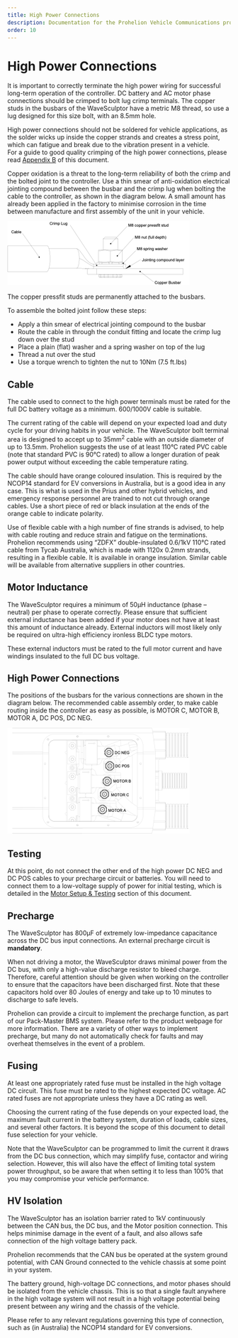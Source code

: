```yaml
---
title: High Power Connections
description: Documentation for the Prohelion Vehicle Communications protocol
order: 10
---
```


# High Power Connections

It is important to correctly terminate the high power wiring for successful long-term operation of the controller.  DC battery and AC motor phase connections should be crimped to bolt lug crimp terminals.  The copper studs in the busbars of the WaveSculptor have a metric M8 thread, so use a lug designed for this size bolt, with an 8.5mm hole.  

High power connections should not be soldered for vehicle applications, as the solder wicks up inside the copper strands and creates a stress point, which can fatigue and break due to the vibration present in a vehicle.  
For a guide to good quality crimping of the high power connections, please read [Appendix B](Appendix_B.md) of this document.

Copper oxidation is a threat to the long-term reliability of both the crimp and the bolted joint to the controller.  Use a thin smear of anti-oxidation electrical jointing compound between the busbar and the crimp lug when bolting the cable to the controller, as shown in the diagram below.  A small amount has already been applied in the factory to minimise corrosion in the time between manufacture and first assembly of the unit in your vehicle.

![copper oxidation diagram](images/high_power_connections1.png)

The copper pressfit studs are permanently attached to the busbars.  

To assemble the bolted joint follow these steps:

*   Apply a thin smear of electrical jointing compound to the busbar
*   Route the cable in through the conduit fitting and locate the crimp lug down over the stud
*   Place a plain (flat) washer and a spring washer on top of the lug
*   Thread a nut over the stud
*   Use a torque wrench to tighten the nut to 10Nm (7.5 ft.lbs)

## Cable 

The cable used to connect to the high power terminals must be rated for the full DC battery voltage as a minimum.  600/1000V cable is suitable.

The current rating of the cable will depend on your expected load and duty cycle for your driving habits in your vehicle.  The WaveSculptor bolt terminal area is designed to accept up to 35mm<sup>2</sup> cable with an outside diameter of up to 13.5mm.  Prohelion suggests the use of at least 110°C rated PVC cable (note that standard PVC is 90°C rated) to allow a longer duration of peak power output without exceeding the cable temperature rating.  

The cable should have orange coloured insulation.  This is required by the NCOP14 standard for EV conversions in Australia, but is a good idea in any case.  This is what is used in the Prius and other hybrid vehicles, and emergency response personnel are trained to not cut through orange cables.  Use a short piece of red or black insulation at the ends of the orange cable to indicate polarity.

Use of flexible cable with a high number of fine strands is advised, to help with cable routing and reduce strain and fatigue on the terminations.  Prohelion recommends using “ZDFX” double-insulated 0.6/1kV 110°C rated cable from Tycab Australia, which is made with 1120x 0.2mm strands, resulting in a flexible cable.  It is available in orange insulation.  Similar cable will be available from alternative suppliers in other countries.

## Motor Inductance

The WaveSculptor requires a minimum of 50µH inductance (phase – neutral) per phase to operate correctly. Please ensure that sufficient external inductance has been added if your motor does not have at least this amount of inductance already.  External inductors will most likely only be required on ultra-high efficiency ironless BLDC type motors.

These external inductors must be rated to the full motor current and have windings insulated to the full DC bus voltage.

## High Power Connections

The positions of the busbars for the various connections are shown in the diagram below.  The recommended cable assembly order, to make cable routing inside the controller as easy as possible, is MOTOR C, MOTOR B, MOTOR A, DC POS, DC NEG.

![busbars position](images/high_power_connections2.png)


## Testing

At this point, do not connect the other end of the high power DC NEG and DC POS cables to your precharge circuit or batteries.  You will need to connect them to a low-voltage supply of power for initial testing, which is detailed in the [Motor Setup & Testing](Motor_Setup_And_Testing.md) section of this document.

## Precharge

The WaveSculptor has 800µF of extremely low-impedance capacitance across the DC bus input connections. An external precharge circuit is <strong>mandatory</strong>.

When not driving a motor, the WaveSculptor draws minimal power from the DC bus, with only a high-value discharge resistor to bleed charge. Therefore, careful attention should be given when working on the controller to ensure that the capacitors have been discharged first.  Note that these capacitors hold over 80 Joules of energy and take up to 10 minutes to discharge to safe levels.

Prohelion can provide a circuit to implement the precharge function, as part of our Pack-Master BMS system.  Please refer to the product webpage for more information.  There are a variety of other ways to implement precharge, but many do not automatically check for faults and may overheat themselves in the event of a problem.

## Fusing

At least one appropriately rated fuse must be installed in the high voltage DC circuit.  This fuse must be rated to the highest expected DC voltage.  AC rated fuses are not appropriate unless they have a DC rating as well.  

Choosing the current rating of the fuse depends on your expected load, the maximum fault current in the battery system, duration of loads, cable sizes, and several other factors.  It is beyond the scope of this document to detail fuse selection for your vehicle.

Note that the WaveSculptor can be programmed to limit the current it draws from the DC bus connection, which may simplify fuse, contactor and wiring selection. However, this will also have the effect of limiting total system power throughput, so be aware that when setting it to less than 100% that you may compromise your vehicle performance.

## HV Isolation

The WaveSculptor has an isolation barrier rated to 1kV continuously between the CAN bus, the DC bus, and the Motor position connection. This helps minimise damage in the event of a fault, and also allows safe connection of the high voltage battery pack.

Prohelion recommends that the CAN bus be operated at the system ground potential, with CAN Ground connected to the vehicle chassis at some point in your system.

The battery ground, high-voltage DC connections, and motor phases should be isolated from the vehicle chassis. This is so that a single fault anywhere in the high voltage system will not result in a high voltage potential being present between any wiring and the chassis of the vehicle.

Please refer to any relevant regulations governing this type of connection, such as (in Australia) the NCOP14 standard for EV conversions.







